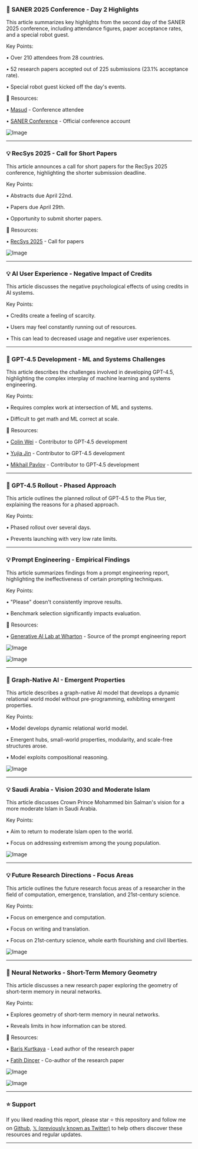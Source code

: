### 🤖 SANER 2025 Conference - Day 2 Highlights

This article summarizes key highlights from the second day of the SANER 2025 conference, including attendance figures, paper acceptance rates, and a special robot guest.

Key Points:

• Over 210 attendees from 28 countries.

• 52 research papers accepted out of 225 submissions (23.1% acceptance rate).

• Special robot guest kicked off the day's events.


🔗 Resources:

• [Masud](https://x.com/masud2336) - Conference attendee

• [SANER Conference](https://x.com/SANERconf) - Official conference account

![Image](https://pbs.twimg.com/ext_tw_video_thumb/1897298748536930304/pu/img/QpNBZ0uOGD10Pl53.jpg)


---
### 💡 RecSys 2025 - Call for Short Papers

This article announces a call for short papers for the RecSys 2025 conference, highlighting the shorter submission deadline.

Key Points:

• Abstracts due April 22nd.

• Papers due April 29th.

• Opportunity to submit shorter papers.


🔗 Resources:

• [RecSys 2025](https://recsys.acm.org/recsys25/call/#content-tab-1-1-tab) - Call for papers


![Image](https://pbs.twimg.com/tweet_video_thumb/GlH1W3uWwAA4uYN.jpg)


---
### 💡 AI User Experience - Negative Impact of Credits

This article discusses the negative psychological effects of using credits in AI systems.

Key Points:

• Credits create a feeling of scarcity.

•  Users may feel constantly running out of resources.

•  This can lead to decreased usage and negative user experiences.


---
### 🤖 GPT-4.5 Development - ML and Systems Challenges

This article describes the challenges involved in developing GPT-4.5, highlighting the complex interplay of machine learning and systems engineering.

Key Points:

• Requires complex work at intersection of ML and systems.

• Difficult to get math and ML correct at scale.


🔗 Resources:

• [Colin Wei](https://x.com/ColinWei11) - Contributor to GPT-4.5 development

• [Yujia Jin](https://x.com/YujiaJin) - Contributor to GPT-4.5 development

• [Mikhail Pavlov](https://x.com/MikhailPavlov5) - Contributor to GPT-4.5 development


---
### 🤖 GPT-4.5 Rollout - Phased Approach

This article outlines the planned rollout of GPT-4.5 to the Plus tier, explaining the reasons for a phased approach.

Key Points:

• Phased rollout over several days.

• Prevents launching with very low rate limits.


---
### 💡 Prompt Engineering - Empirical Findings

This article summarizes findings from a prompt engineering report, highlighting the ineffectiveness of certain prompting techniques.

Key Points:

• "Please" doesn't consistently improve results.

• Benchmark selection significantly impacts evaluation.


🔗 Resources:

• [Generative AI Lab at Wharton](https://x.com/emollick) - Source of the prompt engineering report

![Image](https://pbs.twimg.com/media/GlOpvynX0AAkH1L?format=jpg&name=900x900)

![Image](https://pbs.twimg.com/media/GlOpvypWMAAjOMs?format=jpg&name=small)


---
### 🤖 Graph-Native AI - Emergent Properties

This article describes a graph-native AI model that develops a dynamic relational world model without pre-programming, exhibiting emergent properties.

Key Points:

• Model develops dynamic relational world model.

• Emergent hubs, small-world properties, modularity, and scale-free structures arose.

• Model exploits compositional reasoning.


![Image](https://pbs.twimg.com/ext_tw_video_thumb/1893636747583483904/pu/img/YvOfCLyKiAmOlSCO.jpg)


---
### 💡 Saudi Arabia - Vision 2030 and Moderate Islam

This article discusses Crown Prince Mohammed bin Salman's vision for a more moderate Islam in Saudi Arabia.

Key Points:

• Aim to return to moderate Islam open to the world.

• Focus on addressing extremism among the young population.


![Image](https://pbs.twimg.com/amplify_video_thumb/1896289670230626304/img/zWr_mP4FKmez-eTs.jpg)


---
### 💡 Future Research Directions - Focus Areas

This article outlines the future research focus areas of a researcher in the field of computation, emergence, translation, and 21st-century science.

Key Points:

• Focus on emergence and computation.

• Focus on writing and translation.

• Focus on 21st-century science, whole earth flourishing and civil liberties.



![Image](https://pbs.twimg.com/media/Gi9Rv65a4AAq7pZ?format=jpg&name=small)


---
### 🤖 Neural Networks - Short-Term Memory Geometry

This article discusses a new research paper exploring the geometry of short-term memory in neural networks.

Key Points:

• Explores geometry of short-term memory in neural networks.

• Reveals limits in how information can be stored.


🔗 Resources:

• [Baris Kurtkaya](https://x.com/bariskurtkaya) - Lead author of the research paper

• [Fatih Dinçer](https://x.com/fatihdin4en) - Co-author of the research paper


![Image](https://pbs.twimg.com/media/GkqMu_AXYAA29et?format=jpg&name=900x900)

![Image](https://pbs.twimg.com/media/GkqMu-5WMAA9dZI?format=jpg&name=medium)


---

### ⭐️ Support

If you liked reading this report, please star ⭐️ this repository and follow me on [Github](https://github.com/Drix10), [𝕏 (previously known as Twitter)](https://x.com/DRIX_10_) to help others discover these resources and regular updates.

---